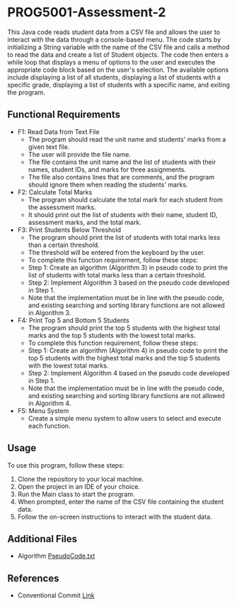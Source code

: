 # PROG5001-Assessment-2
This Java code reads student data from a CSV file and allows the user to interact with the data through a console-based menu. The code starts by initializing a String variable with the name of the CSV file and calls a method to read the data and create a list of Student objects. The code then enters a while loop that displays a menu of options to the user and executes the appropriate code block based on the user's selection. The available options include displaying a list of all students, displaying a list of students with a specific grade, displaying a list of students with a specific name, and exiting the program.

## Functional Requirements

- F1: Read Data from Text File
  - The program should read the unit name and students' marks from a given text file.
  - The user will provide the file name.
  - The file contains the unit name and the list of students with their names, student IDs, and marks for three assignments.
  - The file also contains lines that are comments, and the program should ignore them when reading the students' marks.
- F2: Calculate Total Marks
  - The program should calculate the total mark for each student from the assessment marks.
  - It should print out the list of students with their name, student ID, assessment marks, and the total mark.
- F3: Print Students Below Threshold
  - The program should print the list of students with total marks less than a certain threshold.
  - The threshold will be entered from the keyboard by the user.
  - To complete this function requirement, follow these steps:
  - Step 1: Create an algorithm (Algorithm 3) in pseudo code to print the list of students with total marks less than a certain threshold.
  - Step 2: Implement Algorithm 3 based on the pseudo code developed in Step 1.
  - Note that the implementation must be in line with the pseudo code, and existing searching and sorting library functions are not allowed in Algorithm 3.
- F4: Print Top 5 and Bottom 5 Students
  - The program should print the top 5 students with the highest total marks and the top 5 students with the lowest total marks.
  - To complete this function requirement, follow these steps:
  - Step 1: Create an algorithm (Algorithm 4) in pseudo code to print the top 5 students with the highest total marks and the top 5 students with the lowest total marks.
  - Step 2: Implement Algorithm 4 based on the pseudo code developed in Step 1.
  - Note that the implementation must be in line with the pseudo code, and existing searching and sorting library functions are not allowed in Algorithm 4.
- F5: Menu System
  - Create a simple menu system to allow users to select and execute each function.

## Usage
To use this program, follow these steps:
1. Clone the repository to your local machine.
2. Open the project in an IDE of your choice.
3. Run the Main class to start the program.
4. When prompted, enter the name of the CSV file containing the student data.
5. Follow the on-screen instructions to interact with the student data.

## Additional Files
- Algorithm [PseudoCode.txt](PseudoCode.txt)

## References

- Conventional Commit [Link](https://www.conventionalcommits.org/en/v1.0.0)
